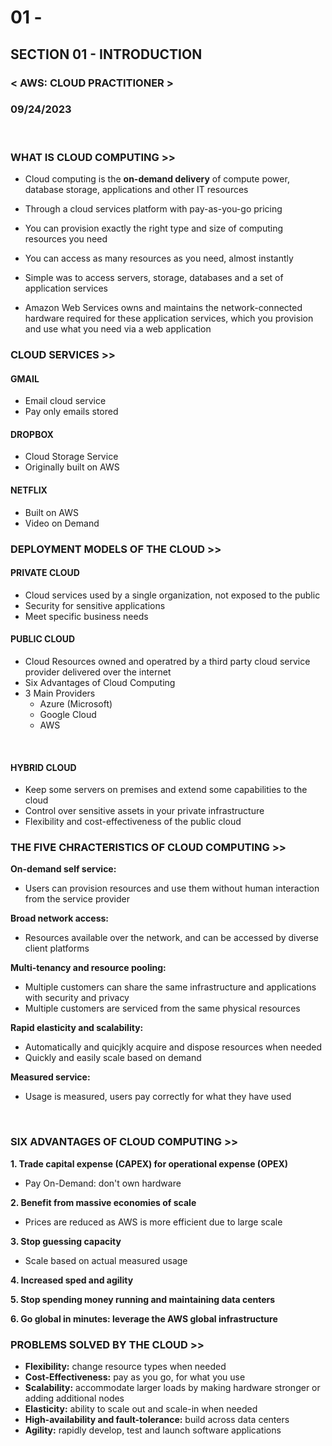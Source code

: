 # 01 -

## SECTION 01 - INTRODUCTION <br>

### < AWS: CLOUD PRACTITIONER > <br>

### 09/24/2023 <br>

<br>

### WHAT IS CLOUD COMPUTING >>

- Cloud computing is the **on-demand delivery** of compute power, database storage, applications and other IT resources
- Through a cloud services platform with pay-as-you-go pricing
- You can provision exactly the right type and size of computing resources you need
- You can access as many resources as you need, almost instantly
- Simple was to access servers, storage, databases and a set of application services

- Amazon Web Services owns and maintains the network-connected hardware required for these application services, which you provision and use what you need via a web application
  <br>

### CLOUD SERVICES >>

#### GMAIL

- Email cloud service
- Pay only emails stored
  <br>

#### DROPBOX

- Cloud Storage Service
- Originally built on AWS
  <br>

#### NETFLIX

- Built on AWS
- Video on Demand
  <br>

### DEPLOYMENT MODELS OF THE CLOUD >>

#### PRIVATE CLOUD

- Cloud services used by a single organization, not exposed to the public
- Security for sensitive applications
- Meet specific business needs

#### PUBLIC CLOUD

- Cloud Resources owned and operatred by a third party cloud service provider delivered over the internet
- Six Advantages of Cloud Computing
- 3 Main Providers
  - Azure (Microsoft)
  - Google Cloud
  - AWS

<br>

#### HYBRID CLOUD

- Keep some servers on premises and extend some capabilities to the cloud
- Control over sensitive assets in your private infrastructure
- Flexibility and cost-effectiveness of the public cloud
  <br>

### THE FIVE CHRACTERISTICS OF CLOUD COMPUTING >>

**On-demand self service:**

- Users can provision resources and use them without human interaction from the service provider

**Broad network access:**

- Resources available over the network, and can be accessed by diverse client platforms

**Multi-tenancy and resource pooling:**

- Multiple customers can share the same infrastructure and applications with security and privacy
- Multiple customers are serviced from the same physical resources

**Rapid elasticity and scalability:**

- Automatically and quicjkly acquire and dispose resources when needed
- Quickly and easily scale based on demand

**Measured service:**

- Usage is measured, users pay correctly for what they have used

<br>

### SIX ADVANTAGES OF CLOUD COMPUTING >>

**1. Trade capital expense (CAPEX) for operational expense (OPEX)**

- Pay On-Demand: don't own hardware
  <br>

**2. Benefit from massive economies of scale**

- Prices are reduced as AWS is more efficient due to large scale
  <br>

**3. Stop guessing capacity**

- Scale based on actual measured usage
  <br>

**4. Increased sped and agility**
<br>

**5. Stop spending money running and maintaining data centers**
<br>

**6. Go global in minutes: leverage the AWS global infrastructure**
<br>

### PROBLEMS SOLVED BY THE CLOUD >>

- **Flexibility:** change resource types when needed
- **Cost-Effectiveness:** pay as you go, for what you use
- **Scalability:** accommodate larger loads by making hardware stronger or adding additional nodes
- **Elasticity:** ability to scale out and scale-in when needed
- **High-availability and fault-tolerance:** build across data centers
- **Agility:** rapidly develop, test and launch software applications
  <br>
